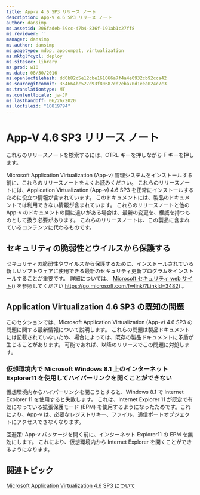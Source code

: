 ```yaml
---
title: App-V 4.6 SP3 リリース ノート
description: App-V 4.6 SP3 リリース ノート
author: dansimp
ms.assetid: 206fadeb-59cc-47b4-836f-191ab1c27ff8
ms.reviewer: ''
manager: dansimp
ms.author: dansimp
ms.pagetype: mdop, appcompat, virtualization
ms.mktglfcycl: deploy
ms.sitesec: library
ms.prod: w10
ms.date: 08/30/2016
ms.openlocfilehash: dd0b82c5e12cbe161066a7f4a4e0932cb92cca42
ms.sourcegitcommit: 354664bc527d93f80687cd2eba70d1eea024c7c3
ms.translationtype: MT
ms.contentlocale: ja-JP
ms.lasthandoff: 06/26/2020
ms.locfileid: "10819794"
---
```

# App-V 4.6 SP3 リリース ノート


これらのリリースノートを検索するには、CTRL キーを押しながら F キーを押します。

Microsoft Application Virtualization (App-v) 管理システムをインストールする前に、これらのリリースノートをよくお読みください。 これらのリリースノートには、Application Virtualization (App-v) 4.6 SP3 を正常にインストールするために役立つ情報が含まれています。 このドキュメントには、製品のドキュメントでは利用できない情報が含まれています。 これらのリリースノートと他の App-v のドキュメントの間に違いがある場合は、最新の変更を、権威を持つものとして扱う必要があります。 これらのリリースノートは、この製品に含まれているコンテンツに代わるものです。

## セキュリティの脆弱性とウイルスから保護する


セキュリティの脆弱性やウイルスから保護するために、インストールされている新しいソフトウェアに使用できる最新のセキュリティ更新プログラムをインストールすることが重要です。 詳細については、 [Microsoft セキュリティ web サイト](https://go.microsoft.com/fwlink/?LinkId=3482)() を参照してください https://go.microsoft.com/fwlink/?LinkId=3482) 。

## Application Virtualization 4.6 SP3 の既知の問題


このセクションでは、Microsoft Application Virtualization (App-v) 4.6 SP3 の問題に関する最新情報について説明します。 これらの問題は製品ドキュメントには記載されていないため、場合によっては、既存の製品ドキュメントに矛盾が生じることがあります。 可能であれば、以降のリリースでこの問題に対処します。

### 仮想環境内で Microsoft Windows 8.1 上のインターネット Explorer11 を使用してハイパーリンクを開くことができない

仮想環境内からハイパーリンクを開こうとすると、Windows 8.1 で Internet Explorer 11 を使用すると失敗します。 これは、Internet Explorer 11 が既定で有効になっている拡張保護モード (EPM) を使用するようになったためです。これにより、App-v は、必要なレジストリキー、ファイル、通信ポートオブジェクトにアクセスできなくなります。

回避策: App-v パッケージを開く前に、インターネット Explorer11 の EPM を無効にします。 これにより、仮想環境内から Internet Explorer を開くことができるようになります。

## 関連トピック


[Microsoft Application Virtualization 4.6 SP3 について](about-microsoft-application-virtualization-46-sp3.md)

 

 





